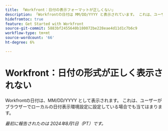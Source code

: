 ```yaml
---
title: 「Workfront：日付の表示フォーマットが正しくない」
description: 「Workfrontの日付は MM/DD/YYYY と表示されています。 これは、ユーザーがブラウザーでローカルの日付表示環境設定に設定している場合でも当てはまります。 」
hidefromtoc: true
feature: Get Started with Workfront
source-git-commit: 5883bf2455640b180072be228eae4d11d1c7b6c9
workflow-type: tm+mt
source-wordcount: '66'
ht-degree: 6%

---
```



# Workfront：日付の形式が正しく表示されない

Workfrontの日付は、MM/DD/YYYY として表示されます。 これは、ユーザーがブラウザーでローカルの日付表示環境設定に設定している場合でも当てはまります。

_最初に報告されたのは 2024年8月1日（PT）です。_

